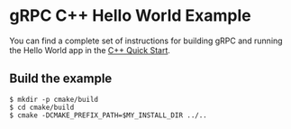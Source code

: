 # gRPC C++ Hello World Example

You can find a complete set of instructions for building gRPC and running the
Hello World app in the [C++ Quick Start][].

## Build the example

    $ mkdir -p cmake/build
    $ cd cmake/build
    $ cmake -DCMAKE_PREFIX_PATH=$MY_INSTALL_DIR ../..

[C++ Quick Start]: https://grpc.io/docs/languages/cpp/quickstart
